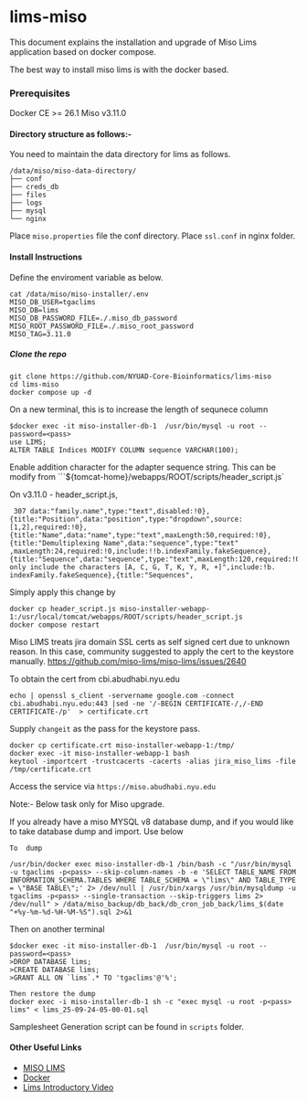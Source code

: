 # lims-miso

This document explains the installation and upgrade of Miso Lims application based on docker compose. 

The best way to install miso lims is with the docker based. 

### Prerequisites

Docker CE >= 26.1
Miso v3.11.0

#### Directory structure as follows:- 

You need to maintain the data directory for lims as follows.

```
/data/miso/miso-data-directory/
├── conf
├── creds_db
├── files
├── logs
├── mysql
└── nginx
```

Place ```miso.properties``` file the conf directory. 
Place ```ssl.conf``` in nginx folder.

#### Install Instructions

Define the enviroment variable as below. 

```
cat /data/miso/miso-installer/.env
MISO_DB_USER=tgaclims
MISO_DB=lims
MISO_DB_PASSWORD_FILE=./.miso_db_password
MISO_ROOT_PASSWORD_FILE=./.miso_root_password
MISO_TAG=3.11.0
```

##### Clone the repo 

```
git clone https://github.com/NYUAD-Core-Bioinformatics/lims-miso
cd lims-miso
docker compose up -d 
```

On a new terminal, this is to increase the length of sequnece column 

```
$docker exec -it miso-installer-db-1  /usr/bin/mysql -u root --password=<pass>
use LIMS;
ALTER TABLE Indices MODIFY COLUMN sequence VARCHAR(100);
```


Enable addition character for the adapter sequence string. This can be modify from ```${tomcat-home}/webapps/ROOT/scripts/header_script.js`

On v3.11.0 - header_script.js,
```
 307 data:"family.name",type:"text",disabled:!0},{title:"Position",data:"position",type:"dropdown",source:[1,2],required:!0},{title:"Name",data:"name",type:"text",maxLength:50,required:!0},{title:"Demultiplexing Name",data:"sequence",type:"text"     ,maxLength:24,required:!0,include:!!b.indexFamily.fakeSequence},{title:"Sequence",data:"sequence",type:"text",maxLength:120,required:!0,regex:"^[ACGTKYR+]+$",description:"Can only include the characters [A, C, G, T, K, Y, R, +]",include:!b.     indexFamily.fakeSequence},{title:"Sequences",
```

Simply apply this change by 
```
docker cp header_script.js miso-installer-webapp-1:/usr/local/tomcat/webapps/ROOT/scripts/header_script.js
docker compose restart
```

Miso LIMS  treats jira domain SSL certs as self signed cert due to unknown reason. In this case, community suggested to apply the cert to the keystore manually.
https://github.com/miso-lims/miso-lims/issues/2640

To obtain the cert from cbi.abudhabi.nyu.edu

```
echo | openssl s_client -servername google.com -connect cbi.abudhabi.nyu.edu:443 |sed -ne '/-BEGIN CERTIFICATE-/,/-END CERTIFICATE-/p'  > certificate.crt
```

Supply ```changeit``` as the pass for the keystore pass.
```
docker cp certificate.crt miso-installer-webapp-1:/tmp/
docker exec -it miso-installer-webapp-1 bash
keytool -importcert -trustcacerts -cacerts -alias jira_miso_lims -file /tmp/certificate.crt
```

Access the service via ```https://miso.abudhabi.nyu.edu```

Note:- Below task only  for Miso upgrade. 

If you already have a miso MYSQL v8 database dump, and if you would like to take database dump and import. Use below 

```
To  dump 

/usr/bin/docker exec miso-installer-db-1 /bin/bash -c "/usr/bin/mysql -u tgaclims -p<pass> --skip-column-names -b -e 'SELECT TABLE_NAME FROM INFORMATION_SCHEMA.TABLES WHERE TABLE_SCHEMA = \"lims\" AND TABLE_TYPE = \"BASE TABLE\";' 2> /dev/null | /usr/bin/xargs /usr/bin/mysqldump -u tgaclims -p<pass> --single-transaction --skip-triggers lims 2> /dev/null" > /data/miso_backup/db_back/db_cron_job_back/lims_$(date "+%y-%m-%d-%H-%M-%S").sql 2>&1

```

Then on another terminal
```
$docker exec -it miso-installer-db-1  /usr/bin/mysql -u root --password=<pass>
>DROP DATABASE lims;
>CREATE DATABASE lims;
>GRANT ALL ON `lims`.* TO 'tgaclims'@'%';

Then restore the dump
docker exec -i miso-installer-db-1 sh -c "exec mysql -u root -p<pass> lims" < lims_25-09-24-05-00-01.sql
```


Samplesheet Generation script can be found in ```scripts``` folder.

#### Other Useful Links

- [MISO LIMS](https://github.com/miso-lims/miso-lims)
- [Docker](https://www.docker.com/)
- [Lims Introductory Video](https://youtu.be/vE5mFv-zMpk)